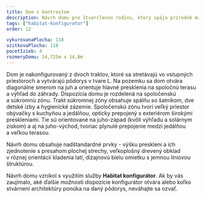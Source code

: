 ```yaml
---
title: Dom s kontrastom
description: Návrh domu pre štvorčlennú rodinu, ktorý spája prírodné materiály a modernú architektúru. V Habitat konfigurátore sme skombinovali dve hmoty -  tradičný kváder so sedlovou strechou a dreveným obkladom a biele moderné krídlo s plochou vegetačnou strechou. Tento trakt je obohatený o prekrytie terasy vykonzolovaním stropnej konštrukcie, ktorého rozmery vychádzajú z analýzy preslnenia a orientácie pozemku.
tags: ["habitat-konfigurator"]
order: 12

vykurovanaPlocha: 118
uzitkovaPlocha: 118
pocetIzieb: 4
rozmeryDomu: 14,725m x 14,8m
---
```


Dom je nakonfigurovaný z dvoch traktov, ktoré sa stretávajú vo vstupných priestoroch a vytvárajú pôdorys v tvare L. Na pozemku sa dom otvára diagonálne smerom na juh a orientuje hlavné presklenia na spoločnú terasu a výhľad do záhrady. Dispozícia domu je rozdelená na spoločenskú a súkromnú zónu. Trakt súkromnej zóny obsahuje spálňu so šatníkom, dve detské izby a hygienické zázemie. Spoločenskú zónu tvorí veľký priestor obývačky s kuchyňou a jedálňou, opticky prepojený s exteriérom širokými preskleniami. Tie sú orientované na juho-západ (kvôli výhľadu a solárnym ziskom) a aj na juho-východ, tvoriac plynulé prepojenie medzi jedálňou a veľkou terasou.

Návrh domu obsahuje nadštandardné prvky - výšku presklení a ich zjednotenie s presahom plochej strechy, veľkoplošný drevený obklad v rôznej orientácii kladenia latí, dizajnovú bielu omietku s jemnou líniovou štruktúrou.

Návrh domu vznikol s využitím služby <strong>Habitat konfigurátor</strong>. Ak by vás zaujímalo, aké ďalšie možnosti dispozície konfigurátor otvára alebo koľko stvárnení architektúry ponúka na daný pôdorys, neváhajte sa ozvať.



